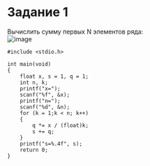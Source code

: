 # Задание 1
Вычислить сумму первых N элементов ряда:    
![image](https://github.com/maesrto2000/EduExperience/assets/97037894/06dc578f-e6b2-4dab-9322-8cf3a914ae18)
```
#include <stdio.h> 

int main(void)
{
	float x, s = 1, q = 1; 
	int n, k;
	printf("x=");
	scanf("%f", &x);
	printf("n=");
	scanf("%d", &n);
	for (k = 1;k < n; k++)
	{
		q *= x / (float)k;
		s += q;
	}
	printf("s=%.4f", s);
	return 0;
}

